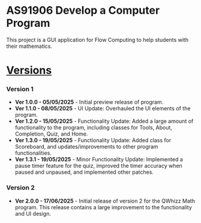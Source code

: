 # AS91906 Develop a Computer Program
This project is a GUI application for Flow Computing to help students with their mathematics.

# [Versions](https://github.com/TuneMeIn/AS91906_Develop-a-Computer-Program/commits/main/)
### Version 1
* __Ver 1.0.0 - 05/05/2025__ - Initial preview release of program.  
* __Ver 1.1.0 - 08/05/2025__ - UI Update: Overhauled the UI elements of the program.  
* __Ver 1.2.0 - 15/05/2025__ - Functionality Update: Added a large amount of functionality to the program, including classes for Tools, About, Completion, Quiz, and Home.  
* __Ver 1.3.0 - 19/05/2025__ - Functionality Update: Added class for Scoreboard, and updates/improvements to other program functionalities.  
* __Ver 1.3.1 - 19/05/2025__ - Minor Functionality Update: Implemented a pause timer feature for the quiz, improved the timer accuracy when paused and unpaused, and implemented other patches.

### Version 2
* __Ver 2.0.0 - 17/06/2025__ - Initial release of version 2 for the QWhizz Math program. This release contains a large improvement to the functionality and UI design.  